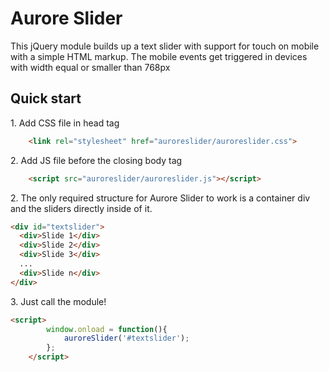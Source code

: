 # Aurore Slider

This jQuery module builds up a text slider with support for touch on mobile with a simple HTML markup. The mobile events get triggered in devices with width equal or smaller than 768px
 
## Quick start

1\.  Add CSS file in head tag

```html
	<link rel="stylesheet" href="auroreslider/auroreslider.css">
```


2\.  Add JS file before the closing body tag

```html
	<script src="auroreslider/auroreslider.js"></script>
```


2\.  The only required structure for Aurore Slider to work is a container div and the sliders directly inside of it.

```html
<div id="textslider">
  <div>Slide 1</div>
  <div>Slide 2</div>
  <div>Slide 3</div>
  ...
  <div>Slide n</div>
</div>
```


3\. Just call the module!

```html
<script>
		window.onload = function(){
			auroreSlider('#textslider');
		};
	</script>
```